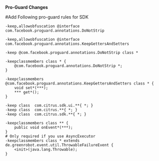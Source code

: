 <b> Pro-Guard Changes </b>

#Add Following pro-guard rules for SDK


    -keep,allowobfuscation @interface com.facebook.proguard.annotations.DoNotStrip

    -keep,allowobfuscation @interface com.facebook.proguard.annotations.KeepGettersAndSetters

    -keep @com.facebook.proguard.annotations.DoNotStrip class *

    -keepclassmembers class * {
        @com.facebook.proguard.annotations.DoNotStrip *;
    }

    -keepclassmembers @com.facebook.proguard.annotations.KeepGettersAndSetters class * {
        void set*(***);
        *** get*();
    }

    -keep class  com.citrus.sdk.ui.**{ *; }
    -keep class  com.citrus.**{ *; }
    -keep class  com.citrus.sdk.**{ *; }

    -keepclassmembers class ** {
        public void onEvent*(***);
    }
    # Only required if you use AsyncExecutor
    -keepclassmembers class * extends de.greenrobot.event.util.ThrowableFailureEvent {
        <init>(java.lang.Throwable);
    }
